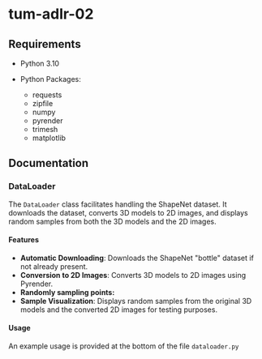 # tum-adlr-02

## Requirements

- Python 3.10

- Python Packages:
  - requests
  - zipfile
  - numpy
  - pyrender
  - trimesh
  - matplotlib

## Documentation

### DataLoader

The `DataLoader` class facilitates handling the ShapeNet dataset. 
It downloads the dataset, converts 3D models 
to 2D images, and displays random samples from both the 3D models 
and the 2D images.

#### Features

- **Automatic Downloading**: Downloads the ShapeNet "bottle" dataset if not already present.
- **Conversion to 2D Images**: Converts 3D models to 2D images using Pyrender.
- **Randomly sampling points:**
- **Sample Visualization**: Displays random samples from the original 3D models and the converted 2D images for 
testing purposes.

#### Usage

An example usage is provided at the bottom of the file `dataloader.py`

